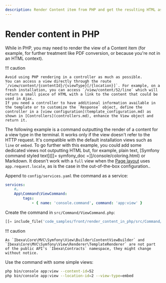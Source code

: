 ```yaml
---
description: Render Content item from PHP and get the resulting HTML as a string.
---
```


# Render content in PHP

While in PHP, you may need to render the view of a Content item (for example, for further treatment like PDF conversion, or because you're not in an HTML context).

!!! caution

    Avoid using PHP rendering in a controller as much as possible.
    You can access a view directly through the route `/view/content/{contentId}/{viewType}[/{location}]`. For example, on a fresh installation, you can access `/view/content/52/line` which will return a small piece of HTML with a link to the content that could be used in Ajax.
    If you need a controller to have additional information available in the template or to customize the `Response` object, define the controller in a [view configuration](template_configuration.md) as shown in [Controllers](controllers.md), enhance the View object and return it.

The following example is a command outputting the render of a content for a view type in the terminal.
It works only if the view doesn't refer to the HTTP request.
It's compatible with the default installation views such as `line` or `embed`.
To go further with this example, you could add some dedicated views not outputting HTML but, for example, plain text, [Symfony command styled text]([[= symfony_doc =]]/console/coloring.html) or Markdown.
It doesn't work with a `full` view when the [Page layout](template_configuration.md#page-layout) uses `app.request.locale`, as is the case in the out-of-the-box configuration..

Append to `config/services.yaml` the command as a service:

```yaml
services:
    #…
    App\Command\ViewCommand:
        tags:
            - { name: 'console.command', command: 'app:view' }
```

Create the command in `src/Command/ViewCommand.php`:

```php hl_lines="57-61"
[[= include_file('code_samples/front/render_content_in_php/src/Command/ViewCommand.php') =]]
```

!!! caution

    As `Ibexa\Core\MVC\Symfony\View\Builder\ContentViewBuilder` and `Ibexa\Core\MVC\Symfony\View\Renderer\TemplateRenderer` are not part of the public API's `Ibexa\Contracts` namespace, they might change without notice.

Use the command with some simple views:

```bash
php bin/console app:view --content-id=52
php bin/console app:view --location-id=2 --view-type=embed
```
